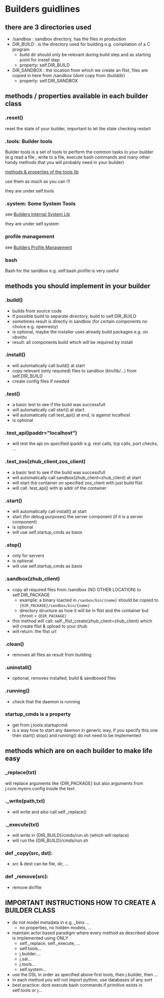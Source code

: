# Builders guidlines

## there are 3 directories used

- /sandbox      : sandbox directory, has the files in production 
- DIR_BUILD     : is the directory used for building e.g. compilation of a C program
    - build dir should only be relevant during build step and as starting point for install step 
    - property: self.DIR_BUILD
- DIR_SANDBOX  : the location from which we create an flist, files are copied in here from /sandbox (dont copy from /builddir)
  - property: self.DIR_SANDBOX

## methods / properties available in each builder class

### .reset()  

reset the state of your builder, important to let the state checking restart

### .tools:  Builder tools 
Builder tools is a set of tools to perform the common tasks in your builder (e.g read a file
, write to a file, execute bash commands and many other handy methods that you will probably need in your builder)

[methods & properties of the tools lib](BuildersInternalToolsLib.md)

use them as much as you can !!!

they are under self.tools

### .system:  Some System Tools

see [Builders Internal System Lib](BuildersInternalSystemLib.md)

they are under self.system

### profile management

see [Builders Profile Management](BuildersProfileManagement.md)

### bash

Bash for the sandbox
e.g. self.bash.profile is very useful


## methods you should implement in your builder

### .build()

- builds from source code
- if possible build to separate directory, build to self.DIR_BUILD
- sometimes result is directly in sandbox (for certain components no choice e.g. openresty)
- is optional, maybe the installer uses already build packages e.g. on ubuntu 
- result: all components build which will be required by install

### .install()

- will automatically call build() at start
- copy relevant (only required) files to sandbox (bin/lib/...) from self.DIR_BUILD
- create config files if needed

### .test()

- a basic test to see if the build was successfull
- will automatically call start() at start
- will automatically call test_api() at end, is against localhost 
- is optional

### .test_api(ipaddr="localhost")

- will test the api on specified ipaddr e.g. rest calls, tcp calls, port checks, ...

### .test_zos(zhub_client,zos_client)

- a basic test to see if the build was successfull
- will automatically call sandbox(zhub_client=zhub_client) at start
- will start the container on specified zos_client with just build flist
- will call .test_api() with ip addr of the container


### .start()

- will automatically call install() at start
- start (for debug purposes) the server component (if it is a server component)
- is optional
- will use self.startup_cmds as basis 

### .stop()

- only for servers
- is optional
- will use self.startup_cmds as basis 

### .sandbox(zhub_client)

- copy all required files from /sandbox (NO OTHER LOCATION)  to self.DIR_PACKAGE
    - example: a binary loacted in `/sanbox/bin/{name}` should be copied to `{DIR_PACKAGE}/sandbox/bin/{name}`
    - directory structure as how it will be in flist and the container but chroot = `{DIR_PACKAGE}`
- this method will call: self._flist_create(zhub_client=zhub_client) which will create flist & upload to your zhub
- will return: the flist url 

### .clean()

- removes all files as result from building 

### .uninstall()

- optional, removes installed, build & sandboxed files

### .running()

- check that the daemon is running

### startup_cmds is a property

- get from j.tools.startupcmd
- is a way how to start any daemon in generic way, if you specify this one then start() stop() and running() do not need to be implemented



## methods which are on each builder to make life easy

### _replace(txt)

will replace arguments like {DIR_PACKAGE} but also arguments from  j.core.myenv.config inside the text

### ._write(path,txt)

- will write and also call self._replace()

### ._execute(txt)

- will write in {DIR_BUILD}/cmds/run.sh (which will replace)
- will run the {DIR_BUILD}/cmds/run.sh

### def _copy(src, dst):

- src & dest can be file, dir, ...

### def _remove(src):

- remove dir/file

## IMPORTANT INSTRUCTIONS HOW TO CREATE A BUILDER CLASS

- do not model metadata in e.g. _bins ...
    - no properties, no hidden models, ...
- maintain actor based paradigm where every method as described above is implemented using ONLY
    - self._replace, self._execute, ...  
    - self.tools...
    - j.builder....
    - j.sal...
    - j.tools...
    - self.system... 
- use the DSL in order as specified above first tools, then j.builder, then ...
- in each method you will not import python, use databases of any sort
- best practice: dont execute bash commands if primitive exists in self.tools or j...
